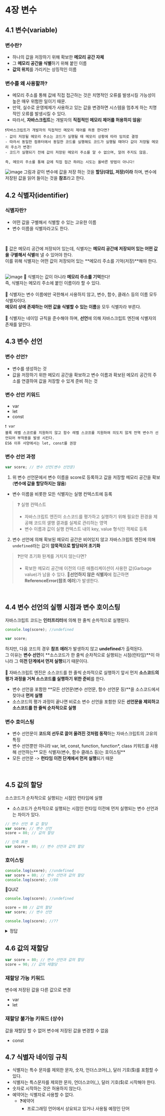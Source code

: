 # 4장 변수

## 4.1 변수(variable)
### 변수란?
- 하나의 값을 저장하기 위해 확보한 **메모리 공간 자체**
- 그 **메모리 공간을 식별**하기 위해 붙인 이름
- **값의 위치**를 가리키는 상징적인 이름

### 변수를 왜 사용할까?
- 메모리 주소를 통해 값에 직접 접근하는 것은 치명적인 오류를 발생시킬 가능성이 높은 매우 위험한 일이기 때문.
- 만약, 실수로 운영체제가 사용하고 있는 값을 변경하면 시스템을 멈추게 하는 치명적인 오류를 발생시킬 수 있다.
- 따라서, **자바스크립트**는 개발자의 **직접적인 메모리 제어를 허용하지 않음**!

```
❗️자바스크립트가 개발자의 직접적인 메모리 제어를 허용 한다면?
- 값이 저장될 메모리 주소는 코드가 실행될 때 메모리 상황에 따라 임의로 결정
- 따라서 동일한 컴퓨터에서 동일한 코드를 실행해도 코드가 실행될 때마다 값이 저장될 메모리 주소가 변경!
- 코드가 실행되기 전에 값이 저장된 메모리 주소를 알 수 없으며, 알려 주지도 않음.

즉, 메모리 주소를 통해 값에 직접 접근 하려는 시도는 올바른 방법이 아니다!
```

![image](https://github.com/user-attachments/assets/7d926719-08a0-443d-8273-a675f85fb886)
그림과 같이 변수에 값을 저장 하는 것을 **할당(대입, 저장)이라** 하며, 변수에 저장된 값을 읽어 들이는 것을 **참조**라고 한다.
<br/>

## 4.2 식별자(identifier)
### 식별자란?
- 어떤 값을 구별해서 식별할 수 있는 고유한 이름
- 변수 이름을 식별자라고도 한다.

<br/>

🚦 값은 메모리 공간에 저장되어 있는데, 식별자는 **메모리 공간에 저장되어 있는 어떤 값을 구별해서 식별**해 낼 수 있어야 한다. <br/>
이를 위해 식별자는 어떤 값이 저장되어 있는 **메모리 주소를 기억(저장)**해야 한다. <br/>
<br/>

![image](https://github.com/user-attachments/assets/cc9ea652-223b-4967-8a59-4792cdfb306d)
🚦 식별자는 값이 아니라 **메모리 주소를 기억**한다!<br/>
즉, 식별자는 메모리 주소에 붙인 이름이라 할 수 있다.
<br/>
<br/>
🚦 식별자는 변수 이름에만 국한해서 사용하지 않고, 변수, 함수, 클래스 등의 이름 모두 식별자이다.<br/>
**메모리 상에 존재하는 어떤 값을 식별할 수 있는 이름**을 모두 식별자라 부른다.<br/>
<br/>
🚦 식별자는 네이밍 규칙을 준수해야 하며, **선언**에 의해 자바스크립트 엔진에 식별자의 존재를 알린다.
<br/>
## 4.3 변수 선언
### 변수 선언?
- 변수를 생성하는 것
- 값을 저장하기 위한 메모리 공간을 확보하고 변수 이름과 확보된 메모리 공간의 주소를 연결하여 값을 저장할 수 있게 준비 하는 것

### 변수 선언 키워드
- var
- let
- const

```
❗️ var
블록 레벨 스코르를 지원하지 않고 함수 레벨 스코프를 지원하여 의도치 않게 전역 변수가 선언되어 부작용을 발생 시킨다.
ES6 이후 사양에서는 let, const를 권장
```

### 변수 선언 과정
```javascript
var score; // 변수 선언(변수 선언문)
```
1. 위 변수 선언문에서 변수 이름을 score로 등록하고 값을 저장할 메모리 공간을 확보 (**변수에 값을 할당하지는 않음**)
 - 변수 이름을 비롯한 모든 식별자는 실행 컨텍스트에 등록   
  > ❓ 실행 컨텍스트
  >   - 자바스크립트 엔진이 소스코드를 평가하고 실행하기 위해 필요한 환경을 제공해 코드의 샐행 결과를 실제로 관리하는 영역
  >   - 변수 이름과 값이 실행 컨텍스트 내의 key, value 형식인 객체로 등록
2. 변수 선언에 의해 확보된 메모리 공간은 비어있지 않고 자바스크립트 엔진에 의해 `undefined`라는 값이 **암묵적으로 할당되어 초기화**
  > ❓만약 초기화 돤계를 거치지 않는다면?
  > - 확보한 메모리 공간에 이전의 다른 애플리케이션이 사용한 값(Garbage value)가 남을 수 있다.
🚦**선언하지 않은 식별자**에 접근하면 **ReferenceError(참조 에러**)가 발생한다.
<br/>

## 4.4 변수 선언의 실행 시점과 변수 호이스팅
자바스크립트 코드는 **인터프리터**에 의해 한 줄씩 순차적으로 실행된다.

```javascript
console.log(score); //undefined

var score;
```
하지만, 다음 코드의 경우 **참조 에러**가 발생하지 않고 **undefined**가 출력된다.<br/>
그 이유는 **변수 선언**이 **소스코드가 한 줄씩 순차적으로 실행되는 시점(런타임)**이 아니라 그 **이전 단계에서 먼저 실행**되기 때문이다.<br/>
<br/>
🚦 자바스크립트 엔진은 소스코드를 한 줄씩 순차적으로 실행하기 앞서 먼저 **소스코드의 평가 과정을 거쳐 소스코드를 실행하기 위한 준비**를 한다.
  - 변수 선언을 포함한 **모든 선언문(변수 선언문, 함수 선언문 등)**을 소스코드에서 찾아내 **먼저 실행**
  - 소스코드의 평가 과정이 끝나면 비로소 변수 선언을 포함한 모든 **선언문을 제외하고 소스코드를 한 줄씩 순차적으로 실행**

### 변수 호이스팅
- 변수 선언문이 **코드의 선두로 끌어 올려진 것처럼 동작**하는 자바스크립트의 고유의 특징
- 변수 선언뿐만 아니라 var, let, const, function, function*, class 키워드를 사용해 선언하는** 모든 식별자(변수, 함수 클래스 등)는 호이스팅**
- 모든 선언문 -> **런타임 이전 단계에서 먼저 실행**되기 때문
<br/>

## 4.5 값의 할당
소스코드가 순차적으로 실행되는 시점인 런타임에 실행
- 소스코드가 순차적으로 실행되는 시점인 런타임 이전에 먼저 실행되는 변수 선언과는 차이가 있다.
```javascript
// 변수 선언 후 값 할당
var score; // 변수 선언
score = 80; // 값의 할당

// 단축 표현
var score = 80; // 변수 선언과 값의 할당
```

### 호이스팅
```javascript
console.log(score); //undefined
var score = 80; // 변수 선언과 값의 할당
console.log(score); //80
```

🚦QUIZ
```javascript
console.log(score); //undefined

score = 80 // 값의 할당
var score; // 변수 선언

console.log(score); //??
```

<details>
    <summary>정답</summary>
    ```javascript
    80
    ```
    변수 호이스팅으로 값이 정상적으로 출력된다.
    ![image](https://github.com/user-attachments/assets/e7b8228c-c185-499e-b48e-9b8760030262)

    let으로 선언될 경우 syntax error가 발생한다.
    ![image](https://github.com/user-attachments/assets/79489689-8cca-4af9-be44-74e6611d63fd)

    >let이나 const로 선언한 변수는 호이스팅이 되지만, **TDZ(Temporal Dead Zone)**에 의해 선언 전에 접근하려 하면 ReferenceError가 발생한다. 또한, let과 const는 같은 스코프 내에서 중복 선언이 불가능하기 때문에, 코드에서 let score;로 선언되었다면 중복 선언으로 인해 SyntaxError가 발생한다.
</details>

## 4.6 값의 재할당
```javascript
var score = 80; // 변수 선언과 값의 할당
score = 90; // 값의 재할당
```
### 재할당 가능 키워드
변수에 저장된 값을 다른 값으로 변경
- var
- let

### 재할당 불가능 키워드 (상수)
값을 재할당 할 수 없어 변수에 저장된 값을 변경할 수 없음
- const

## 4.7 식별자 네이밍 규칙
- 식별자는 특수 문자를 제외한 문자, 숫자, 언더스코어(_), 달러 기호($)를 포함할 수 있다.
- 식별자는 특스문자를 제외한 문자, 언더스코어(_), 달러 기호($)로 시작해야 한다.
- 숫자로 시작하는 것은 허용하지 않는다.
- 예약어는 식별자로 사용할 수 없다.
  - ❓예약어
    - 프로그래밍 언어에서 상요되고 있거나 사용될 예정인 단어

